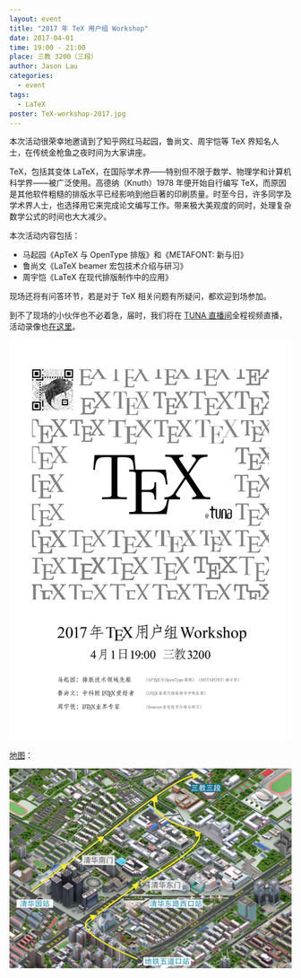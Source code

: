```yaml
---
layout: event
title: "2017 年 TeX 用户组 Workshop"
date: 2017-04-01
time: 19:00 - 21:00
place: 三教 3200（三段）
author: Jason Lau
categories:
  - event
tags:
  - LaTeX
poster: TeX-workshop-2017.jpg
---
```


本次活动很荣幸地邀请到了知乎网红马起园，鲁尚文、周宇恺等 TeX 界知名人士，在传统金枪鱼之夜时间为大家讲座。

<!--more-->

TeX，包括其变体 LaTeX，在国际学术界——特别但不限于数学、物理学和计算机科学界——被广泛使用。高德纳（Knuth）1978 年便开始自行编写 TeX，而原因是其他软件粗糙的排版水平已经影响到他巨著的印刷质量。时至今日，许多同学及学术界人士，也选择用它来完成论文编写工作。带来极大美观度的同时，处理复杂数学公式的时间也大大减少。

本次活动内容包括：

- 马起园《ApTeX 与 OpenType 排版》和《METAFONT: 新与旧》
- 鲁尚文《LaTeX beamer 宏包技术介绍与研习》
- 周宇恺《LaTeX 在现代排版制作中的应用》

现场还将有问答环节，若是对于 TeX 相关问题有所疑问，都欢迎到场参加。

到不了现场的小伙伴也不必着急，届时，我们将在 [TUNA 直播间]全程视频直播，活动录像也[在这里](https://youtu.be/fysg1IaCq2s)。

![](/assets/img/events/TeX-workshop-2017.jpg)

[地图]：

![](/assets/img/events/map_t3_neo.png)

[TUNA 直播间]: http://live.tuna.tsinghua.edu.cn
[地图]: http://www.openstreetmap.org/?mlat=40.00180&mlon=116.32262#map=17/40.00180/116.32262&layers=CN
